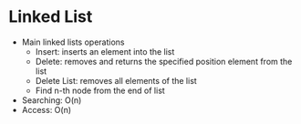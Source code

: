 # Linked List
- Main linked lists operations
  - Insert: inserts an element into the list
  - Delete: removes and returns the specified position element from the list
  - Delete List: removes all elements of the list
  - Find n-th node from the end of list
- Searching: O(n)
- Access: O(n)
